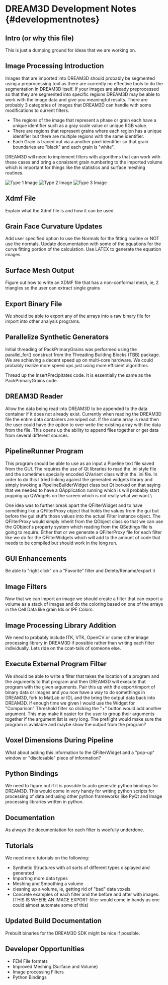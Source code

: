 # DREAM3D Development Notes {#developmentnotes}

## Intro (or why this file)
  This is just a dumping ground for ideas that we are working on.

## Image Processing Introduction


Images that are imported into DREAM3D should probably be segmented using a preprocessing tool as there are currently no effective tools to do the segmentation in DREAM3D itself. If your images are already preprocessed so that they are segmented into specific regions DREAM3D may be able to work with the image data and give you meaningful results. There are probably 3 categories of images that DREAM3D can handle with some modifications to current filters.



+  The regions of the image that represent a phase or grain each have a unique identifier such as a gray scale value or unique RGB value.
+  There are regions that represent grains where each region has a unique identifier but there are multiple regions with the same identifier. 
+  Each Grain is traced out via a another pixel identifier so that grain boundaries are "black" and each grain is "white".


DREAM3D will need to implement filters with algorithms that can work with these cases and bring a consistent grain numbering to the imported volume which is important for things like the statistics and surface meshing routines.

![Type 1 Image](Type1.png "Type 1 Image")
![Type 2 Image](Type2.png "Type 2 Image")
![Type 3 Image](Type3.png "Type 3 Image")



## Xdmf File
  Explain what the Xdmf file is and how it can be used.

## Grain Face Curvature Updates
Add user specified option to use the Normals for the fitting routine or NOT use the normals. Update documentation with some of the equations for the curve fitting portion of the calculation. Use LATEX to generate the equation images.

## Surface Mesh Output
Figure out how to write an XDMF file that has a non-conformal mesh, ie, 2 triangles so the user can extract single grains

## Export Binary File
We should be able to export any of the arrays into a raw binary file for import into other analysis programs. 
  
## Parallelize Synthetic Generators
Initial threading of PackPrimaryGrains was performed using the parallel\_for() construct from the Threading Building Blocks (TBB) package. We are achieving a decent speed up on multi-core hardware. We could probably realize more speed ups just using more efficient algorithms.
   
Thread up the InsertPrecipitates code. It is essentially the same as the PackPrimaryGrains code.

## DREAM3D Reader
 Allow the data being read into DREAM3D to be appended to the data container if it does not already exist. Currently when reading the DREAM3D file the entire data containers are wiped out. If the same array is read then the user could have the option to over write the existing array with the data from the file. This opens up the ability to append files together or get data from several different sources.  
 
## PipelineRunner Program
  This program should be able to use as an input a Pipeline text file saved from the GUI. The requires the use of Qt libraries to read the .ini style file and the sometimes specially encoded QVariant class within the .ini file. In order to do this I tried linking against the generated widgets library and simply invoking a PipelineBuilderWidget class but Qt borked on that saying that we needed to have a QApplication running which is will probably start popping up QWidgets on the screen which is not really what we want.\\
  
  
 One idea was to further break apart the QFilterWidget and to have something like a QFilterProxy object that holds the values from the gui but before the gui stuffs those values into the actual Filter instance object. The QFilterProxy would simply inherit from the QObject class so that we can use the QObject's property system which reading from the QSettings file is going to require. Either that or we generate a QFilterProxy file for each filter like we do for the QFilterWidgets which will add to the amount of code that needs to be compiled but should work in the long run.

## GUI Enhancements
   Be able to "right click" on a "Favorite" filter and Delete/Rename/export it


## Image Filters
   Now that we can import an image we should create a filter that can export a volume as a stack of images and do the coloring based on one of the arrays in the Cell Data like grain Ids or IPF Colors.

## Image Processing Library Addition
   We need to probably include ITK, VTK, OpenCV or some other image processing library in DREAM3D if possible rather than writing each filter individually. Lets ride on the coat-tails of someone else.

   
## Execute External Program Filter
We should be able to write a filter that takes the location of a program and the arguments to that program and then DREAM3D will execute that program with the given arguments. Pair this up with the export/import of binary data or images and you now have a way to do somethings in DREAM3D, fork to MatLab or IDL and the bring the output data back into DREAM3D. If enough time we given I would use the Widget for "Comparison" Threshold filter so clicking the "+" button would add another argument. This may make it easier for the user to group their arguments together if the argument list is very long. The preflight would make sure the program is available and maybe show the output from the program?

 
   
## Voxel Dimensions During Pipeline
What about adding this information to the QFilterWidget and a "pop-up" window or "disclosable" piece of information?

  
## Python Bindings
  We need to figure out if it is possible to auto generate python bindings for DREAM3D. This would come in very handy for writing python scripts for processing of data and using other python frameworks like PyQt and Image processing libraries written in python.
  
## Documentation
  As always the documentation for each filter is woefully underdone.
  
## Tutorials
  We need more tutorials on the following:
  
  +  Synthetic Structures with all sorts of different types displayed and generated
  +  Importing more data types
  +  Meshing and Smoothing a volume
  +  cleaning up a volume, ie, getting rid of "bad" data voxels.
  +  Concrete examples of each filter and the before and after with images. (THIS IS WHERE AN IMAGE EXPORT filter would come in handy as one could almost automate some of this)

  


## Updated Build Documentation
  Prebuilt binaries for the DREAM3D SDK might be nice if possible.
  
## Developer Opportunities
  
  +  FEM File formats
  +  Improved Meshing (Surface and Volume)
  +  Image processing Filters
  +  Python Bindings
  

   
